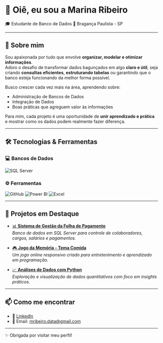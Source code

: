 # 👋 Oiê, eu sou a Marina Ribeiro  

🎓 Estudante de Banco de Dados
📍 Bragança Paulista - SP  

---

## 🚀 Sobre mim
Sou apaixonada por tudo que envolve **organizar, modelar e otimizar informações**.  
Adoro o desafio de transformar dados bagunçados em algo **claro e útil**, seja criando **consultas eficientes**, **estruturando tabelas** ou garantindo que o banco esteja funcionando da melhor forma possível.  

Busco crescer cada vez mais na área, aprendendo sobre:  
- Administração de Bancos de Dados  
- Integração de Dados  
- Boas práticas que agreguem valor às informações  

Para mim, cada projeto é uma oportunidade de **unir aprendizado e prática** e mostrar como os dados podem realmente fazer diferença.  

---

## 🛠️ Tecnologias & Ferramentas

### 💻 Bancos de Dados
![SQL Server](https://img.shields.io/badge/-SQL%20Server-CC2927?style=flat&logo=microsoftsqlserver&logoColor=white)

### ⚙️ Ferramentas
![GitHub](https://img.shields.io/badge/-GitHub-181717?style=flat&logo=github&logoColor=white)
![Power BI](https://img.shields.io/badge/-PowerBI-F2C811?style=flat&logo=powerbi&logoColor=black)
![Excel](https://img.shields.io/badge/-Excel-217346?style=flat&logo=microsoftexcel&logoColor=white)

---

## 📂 Projetos em Destaque

- [📊 **Sistema de Gestão da Folha de Pagamento**](https://github.com/euMarinaa/FolhaGest---Sistema-de-gestao-de-folha-de-pagamento-em-SQLServer)  
  *Banco de dados em SQL Server para controle de colaboradores, cargos, salários e pagamentos.*  

- [🎮 **Jogo da Memória - Tema Comida**](link-do-repo)  
  *Um jogo online responsivo criado para entretenimento e aprendizado em programação.*  

- [📈 **Análises de Dados com Python**](link-do-repo)  
  *Exploração e visualização de dados quantitativos com foco em insights práticos.*  



---

## 📫 Como me encontrar
- 💼 [LinkedIn](https://www.linkedin.com/in/marina-rribeiro)  
- 📧 Email: mribeiro.data@gmail.com 

---
✨ Obrigada por visitar meu perfil!
